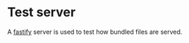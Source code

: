 # Test server

A [fastify](https://fastify.io) server is used to test how bundled files are served.

